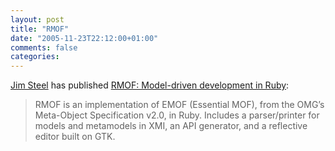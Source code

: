 ```yaml
---
layout: post
title: "RMOF"
date: "2005-11-23T22:12:00+01:00"
comments: false
categories: 
---
```


<p><a href="http://thebootstrap.blogspot.com/2005/11/announcing-rmof-mof-for-ruby.html">Jim Steel</a> has published <a href="http://rmof.rubyforge.org/">RMOF: Model-driven development in Ruby</a>:</p>

<blockquote>
<p>RMOF is an implementation of EMOF (Essential MOF), from the OMG&#8217;s Meta-Object Specification v2.0, in Ruby. Includes a parser/printer for models and metamodels in XMI, an API generator, and a reflective editor built on GTK.</p>
</blockquote>


